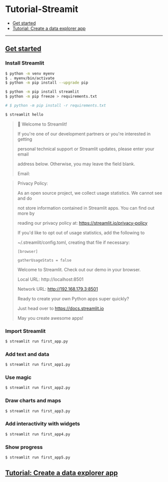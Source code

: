 # Tutorial-Streamit

- [Get started](https://docs.streamlit.io/en/stable/getting_started.html)
- [Tutorial: Create a data explorer app](https://docs.streamlit.io/en/stable/tutorial/create_a_data_explorer_app.html)

---

## [Get started](https://docs.streamlit.io/en/stable/getting_started.html)

### Install Streamlit

```sh
$ python -m venv myenv
$ . myenv/bin/activate
$ python -m pip install --upgrade pip
```

```sh
$ python -m pip install streamlit
$ python -m pip freeze > requirements.txt

# $ python -m pip install -r requirements.txt
```

```sh
$ streamlit hello
```

> 👋 Welcome to Streamlit!
>
> If you're one of our development partners or you're interested in getting
>
> personal technical support or Streamlit updates, please enter your email
>
> address below. Otherwise, you may leave the field blank.
>
> Email:

> Privacy Policy:
>
> As an open source project, we collect usage statistics. We cannot see and do
>
> not store information contained in Streamlit apps. You can find out more by
>
> reading our privacy policy at: https://streamlit.io/privacy-policy
>
> If you'd like to opt out of usage statistics, add the following to
>
> ~/.streamlit/config.toml, creating that file if necessary:
>
>     [browser]
>
>     gatherUsageStats = false
>
> Welcome to Streamlit. Check out our demo in your browser.
>
> Local URL: http://localhost:8501
>
> Network URL: http://192.168.179.3:8501
>
> Ready to create your own Python apps super quickly?
>
> Just head over to https://docs.streamlit.io
>
> May you create awesome apps!

### Import Streamlit

```sh
$ streamlit run first_app.py
```

### Add text and data

```sh
$ streamlit run first_app1.py
```

### Use magic

```sh
$ streamlit run first_app2.py
```

### Draw charts and maps

```sh
$ streamlit run first_app3.py
```

### Add interactivity with widgets

```sh
$ streamlit run first_app4.py
```

### Show progress

```sh
$ streamlit run first_app5.py
```

## [Tutorial: Create a data explorer app](https://docs.streamlit.io/en/stable/tutorial/create_a_data_explorer_app.html)
